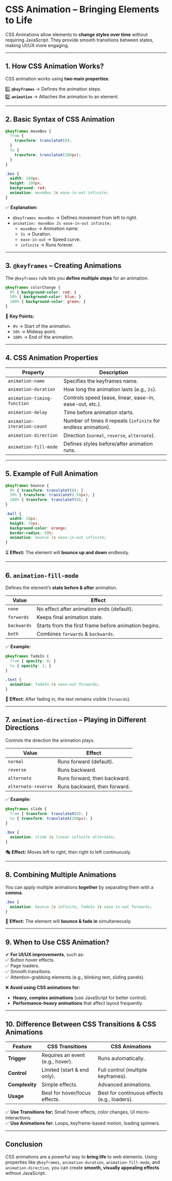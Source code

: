 # **CSS Animation – Bringing Elements to Life**  

CSS Animations allow elements to **change styles over time** without requiring JavaScript. They provide smooth transitions between states, making UI/UX more engaging.  

---

## **1. How CSS Animation Works?**
CSS animation works using **two main properties**:  

1️⃣ **`@keyframes`** → Defines the animation steps.  
2️⃣ **`animation`** → Attaches the animation to an element.  

---

## **2. Basic Syntax of CSS Animation**
```css
@keyframes moveBox {
  from {
    transform: translateX(0);
  }
  to {
    transform: translateX(200px);
  }
}

.box {
  width: 100px;
  height: 100px;
  background: red;
  animation: moveBox 2s ease-in-out infinite;
}
```
✅ **Explanation:**
- `@keyframes moveBox` → Defines movement from left to right.  
- `animation: moveBox 2s ease-in-out infinite;`  
  - `moveBox` → Animation name.  
  - `2s` → Duration.  
  - `ease-in-out` → Speed curve.  
  - `infinite` → Runs forever.  

---

## **3. `@keyframes` – Creating Animations**
The `@keyframes` rule lets you **define multiple steps** for an animation.  

```css
@keyframes colorChange {
  0% { background-color: red; }
  50% { background-color: blue; }
  100% { background-color: green; }
}
```
🎨 **Key Points:**  
- `0%` → Start of the animation.  
- `50%` → Midway point.  
- `100%` → End of the animation.  

---

## **4. CSS Animation Properties**
| Property            | Description |
|---------------------|-------------|
| `animation-name`   | Specifies the keyframes name. |
| `animation-duration` | How long the animation lasts (e.g., `2s`). |
| `animation-timing-function` | Controls speed (ease, linear, ease-in, ease-out, etc.). |
| `animation-delay` | Time before animation starts. |
| `animation-iteration-count` | Number of times it repeats (`infinite` for endless animation). |
| `animation-direction` | Direction (`normal`, `reverse`, `alternate`). |
| `animation-fill-mode` | Defines styles before/after animation runs. |

---

## **5. Example of Full Animation**
```css
@keyframes bounce {
  0% { transform: translateY(0); }
  50% { transform: translateY(-50px); }
  100% { transform: translateY(0); }
}

.ball {
  width: 50px;
  height: 50px;
  background-color: orange;
  border-radius: 50%;
  animation: bounce 1s ease-in-out infinite;
}
```
⏳ **Effect:** The element will **bounce up and down** endlessly.

---

## **6. `animation-fill-mode`**
Defines the element’s **state before & after** animation.  

| Value       | Effect |
|------------|-------------|
| `none` | No effect after animation ends (default). |
| `forwards` | Keeps final animation state. |
| `backwards` | Starts from the first frame before animation begins. |
| `both` | Combines `forwards` & `backwards`. |

✅ **Example:**
```css
@keyframes fadeIn {
  from { opacity: 0; }
  to { opacity: 1; }
}

.text {
  animation: fadeIn 2s ease-out forwards;
}
```
📌 **Effect:** After fading in, the text remains visible (`forwards`).  

---

## **7. `animation-direction` – Playing in Different Directions**
Controls the direction the animation plays.  

| Value         | Effect |
|--------------|-------------|
| `normal`    | Runs forward (default). |
| `reverse`   | Runs backward. |
| `alternate` | Runs forward, then backward. |
| `alternate-reverse` | Runs backward, then forward. |

✅ **Example:**
```css
@keyframes slide {
  from { transform: translateX(0); }
  to { transform: translateX(200px); }
}

.box {
  animation: slide 2s linear infinite alternate;
}
```
🎭 **Effect:** Moves left to right, then right to left continuously.

---

## **8. Combining Multiple Animations**
You can apply multiple animations **together** by separating them with a **comma**.  

```css
.box {
  animation: bounce 2s infinite, fadeIn 3s ease-in-out forwards;
}
```
👀 **Effect:** The element will **bounce & fade in** simultaneously.

---

## **9. When to Use CSS Animation?**
✔ **For UI/UX improvements**, such as:  
✅ Button hover effects.  
✅ Page loaders.  
✅ Smooth transitions.  
✅ Attention-grabbing elements (e.g., blinking text, sliding panels).  

❌ **Avoid using CSS animations for:**  
- **Heavy, complex animations** (use JavaScript for better control).  
- **Performance-heavy animations** that affect layout frequently.  

---

## **10. Difference Between CSS Transitions & CSS Animations**
| Feature          | CSS Transitions | CSS Animations |
|----------------|----------------|----------------|
| **Trigger** | Requires an event (e.g., hover). | Runs automatically. |
| **Control** | Limited (start & end only). | Full control (multiple keyframes). |
| **Complexity** | Simple effects. | Advanced animations. |
| **Usage** | Best for hover/focus effects. | Best for continuous effects (e.g., loaders). |

✅ **Use Transitions for:** Small hover effects, color changes, UI micro-interactions.  
✅ **Use Animations for:** Loops, keyframe-based motion, loading spinners.  

---

## **Conclusion**
CSS animations are a powerful way to **bring life** to web elements. Using properties like `@keyframes`, `animation-duration`, `animation-fill-mode`, and `animation-direction`, you can create **smooth, visually appealing effects** without JavaScript.






